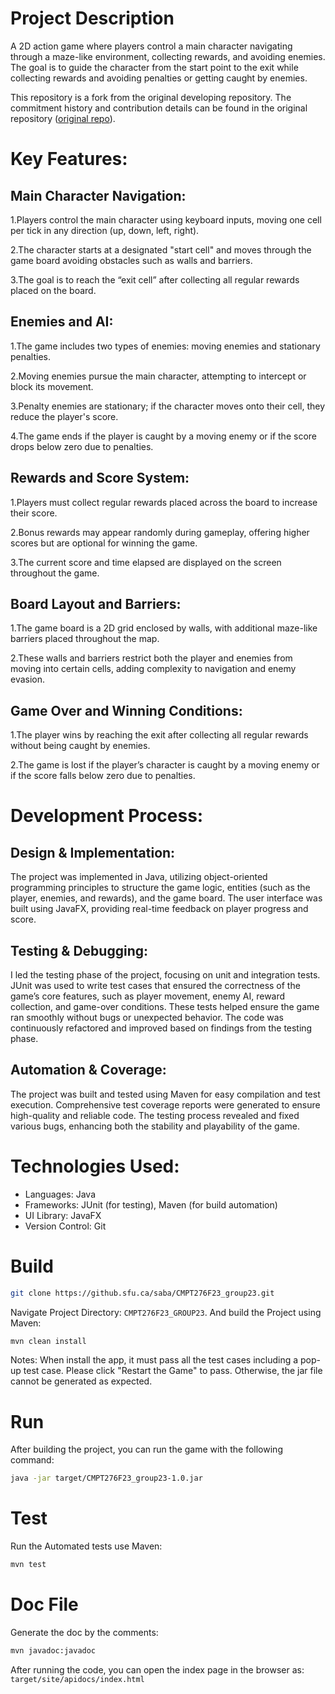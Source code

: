 # Project Description
A 2D action game where players control a main character navigating through a maze-like environment, collecting rewards, and avoiding enemies. The goal is to guide the character from the start point to the exit while collecting rewards and avoiding penalties or getting caught by enemies. 

This repository is a fork from the original developing repository. The commitment history and contribution details can be found in the original repository ([original repo](https://github.sfu.ca/saba/CMPT276F23_group23)).

# Key Features:

## Main Character Navigation:

1.Players control the main character using keyboard inputs, moving one cell per tick in any direction (up, down, left, right).

2.The character starts at a designated "start cell" and moves through the game board avoiding obstacles such as walls and barriers.

3.The goal is to reach the “exit cell” after collecting all regular rewards placed on the board.

## Enemies and AI:
1.The game includes two types of enemies: moving enemies and stationary penalties.

2.Moving enemies pursue the main character, attempting to intercept or block its movement.

3.Penalty enemies are stationary; if the character moves onto their cell, they reduce the player's score.

4.The game ends if the player is caught by a moving enemy or if the score drops below zero due to penalties.

## Rewards and Score System:

1.Players must collect regular rewards placed across the board to increase their score.

2.Bonus rewards may appear randomly during gameplay, offering higher scores but are optional for winning the game.

3.The current score and time elapsed are displayed on the screen throughout the game.

## Board Layout and Barriers:

1.The game board is a 2D grid enclosed by walls, with additional maze-like barriers placed throughout the map.

2.These walls and barriers restrict both the player and enemies from moving into certain cells, adding complexity to navigation and enemy evasion.

## Game Over and Winning Conditions:

1.The player wins by reaching the exit after collecting all regular rewards without being caught by enemies.

2.The game is lost if the player’s character is caught by a moving enemy or if the score falls below zero due to penalties.

# Development Process:

## Design & Implementation: 
The project was implemented in Java, utilizing object-oriented programming principles to structure the game logic, entities (such as the player, enemies, and rewards), and the game board. The user interface was built using JavaFX, providing real-time feedback on player progress and score.

## Testing & Debugging: 
I led the testing phase of the project, focusing on unit and integration tests. JUnit was used to write test cases that ensured the correctness of the game’s core features, such as player movement, enemy AI, reward collection, and game-over conditions. These tests helped ensure the game ran smoothly without bugs or unexpected behavior. The code was continuously refactored and improved based on findings from the testing phase.

## Automation & Coverage: 
The project was built and tested using Maven for easy compilation and test execution. Comprehensive test coverage reports were generated to ensure high-quality and reliable code. The testing process revealed and fixed various bugs, enhancing both the stability and playability of the game.

# Technologies Used:

- Languages: Java
- Frameworks: JUnit (for testing), Maven (for build automation)
- UI Library: JavaFX
- Version Control: Git


# Build
        
```bash
git clone https://github.sfu.ca/saba/CMPT276F23_group23.git  
``` 
        
Navigate Project Directory: ```CMPT276F23_GROUP23```. And build the Project using Maven: 
        
```bash
mvn clean install 
``` 
        
Notes: When install the app, it must pass all the test cases including a pop-up test case. Please click "Restart the Game" to pass. Otherwise, the jar file cannot be generated as expected. 

# Run
After building the project, you can run the game with the following command:
```bash
java -jar target/CMPT276F23_group23-1.0.jar
```

# Test
Run the Automated tests use Maven: 
```bash
mvn test
```

# Doc File 
Generate the doc by the comments: 
```bash
mvn javadoc:javadoc
```

After running the code, you can open the index page in the browser as: ```target/site/apidocs/index.html```

